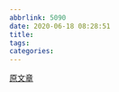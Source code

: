 ```yaml
---
abbrlink: 5090
date: 2020-06-18 08:28:51
title:
tags:
categories:
---
```


[原文章](https://mp.weixin.qq.com/s/8TXtzno7HFvrKUuVBfo9Aw)